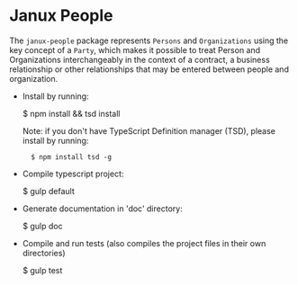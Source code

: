 # Janux People

The `janux-people` package represents `Persons` and `Organizations` using the key concept of a `Party`, which makes it possible to treat Person and Organizations interchangeably in the context of a contract, a business relationship or other relationships that may be entered between people and organization.

* Install by running:

	$ npm install && tsd install

	Note: if you don't have TypeScript Definition manager (TSD), please install by running:
		
		$ npm install tsd -g

* Compile typescript project:


	$ gulp default


* Generate documentation in 'doc' directory:

	$ gulp doc

* Compile and run tests (also compiles the project files in their own directories)

    $ gulp test
